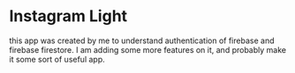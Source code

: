 # Instagram Light
this app was created by me to understand authentication of firebase and firebase firestore.
I am adding some more features on it, and probably make it some sort of useful app.
